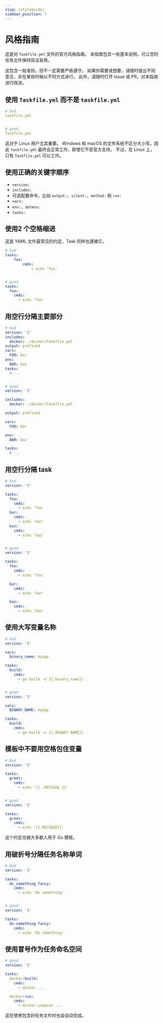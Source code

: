 ```yaml
---
slug: /styleguide/
sidebar_position: 7
---
```


# 风格指南

这是对 `Taskfile.yml` 文件的官方风格指南。 本指南包含一些基本说明，可让您的任务文件保持简洁易用。

这包含一般准则，但不一定需要严格遵守。 如果你需要或想要，请随时提出不同意见，并在某些时候以不同方式进行。 此外，请随时打开 Issue 或 PR，对本指南进行改进。

## 使用 `Taskfile.yml` 而不是 `taskfile.yml`

```yaml
# bad
taskfile.yml


# good
Taskfile.yml
```

这对于 Linux 用户尤其重要。 Windows 和 macOS 的文件系统不区分大小写，因此 `taskfile.yml` 最终会正常工作，即使它不受官方支持。 不过，在 Linux 上，只有 `Taskfile.yml` 可以工作。

## 使用正确的关键字顺序

- `version:`
- `includes:`
- 可选配置命令，比如 `output:`、`silent:`、`method:` 和 `run:`
- `vars:`
- `env:`、`dotenv:`
- `tasks:`

## 使用2 个空格缩进

这是 YAML 文件最常见的约定，Task 同样也遵循它。

```yaml
# bad
tasks:
    foo:
        cmds:
            - echo 'foo'


# good
tasks:
  foo:
    cmds:
      - echo 'foo'
```

## 用空行分隔主要部分

```yaml
# bad
version: '3'
includes:
  docker: ./docker/Taskfile.yml
output: prefixed
vars:
  FOO: bar
env:
  BAR: baz
tasks:
  # ...


# good
version: '3'

includes:
  docker: ./docker/Taskfile.yml

output: prefixed

vars:
  FOO: bar

env:
  BAR: baz

tasks:
  # ...
```

## 用空行分隔 task

```yaml
# bad
version: '3'

tasks:
  foo:
    cmds:
      - echo 'foo'
  bar:
    cmds:
      - echo 'bar'
  baz:
    cmds:
      - echo 'baz'


# good
version: '3'

tasks:
  foo:
    cmds:
      - echo 'foo'

  bar:
    cmds:
      - echo 'bar'

  baz:
    cmds:
      - echo 'baz'
```

## 使用大写变量名称

```yaml
# bad
version: '3'

vars:
  binary_name: myapp

tasks:
  build:
    cmds:
      - go build -o {{.binary_name}} .


# good
version: '3'

vars:
  BINARY_NAME: myapp

tasks:
  build:
    cmds:
      - go build -o {{.BINARY_NAME}} .
```

## 模板中不要用空格包住变量

```yaml
# bad
version: '3'

tasks:
  greet:
    cmds:
      - echo '{{ .MESSAGE }}'


# good
version: '3'

tasks:
  greet:
    cmds:
      - echo '{{.MESSAGE}}'
```

这个约定也被大多数人用于 Go 模板。

## 用破折号分隔任务名称单词

```yaml
# bad
version: '3'

tasks:
  do_something_fancy:
    cmds:
      - echo 'Do something'


# good
version: '3'

tasks:
  do-something-fancy:
    cmds:
      - echo 'Do something'
```

## 使用冒号作为任务命名空间

```yaml
# good
version: '3'

tasks:
  docker:build:
    cmds:
      - docker ...

  docker:run:
    cmds:
      - docker-compose ...
```

这在使用包含的任务文件时也会自动完成。
